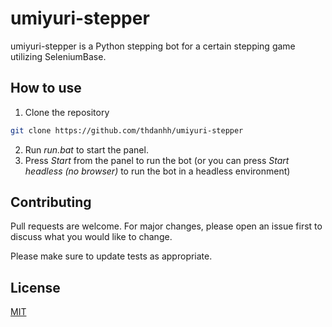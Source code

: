 # umiyuri-stepper

umiyuri-stepper is a Python stepping bot for a certain stepping game utilizing SeleniumBase.

## How to use

1. Clone the repository

```bash
git clone https://github.com/thdanhh/umiyuri-stepper
```
2. Run *run.bat* to start the panel.
3. Press *Start* from the panel to run the bot (or you can press *Start headless (no browser)* to run the bot in a headless environment)

## Contributing

Pull requests are welcome. For major changes, please open an issue first
to discuss what you would like to change.

Please make sure to update tests as appropriate.

## License

[MIT](https://choosealicense.com/licenses/mit/)